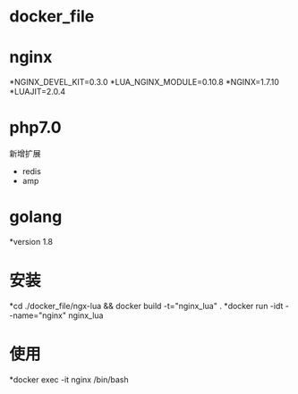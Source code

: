 # docker_file
# nginx
*NGINX_DEVEL_KIT=0.3.0
*LUA_NGINX_MODULE=0.10.8
*NGINX=1.7.10
*LUAJIT=2.0.4

# php7.0
新增扩展
* redis
* amp

# golang 
*version 1.8


# 安装

*cd ./docker_file/ngx-lua && docker build -t="nginx_lua" .
*docker run -idt --name="nginx" nginx_lua

# 使用
*docker exec -it nginx /bin/bash
  
  
